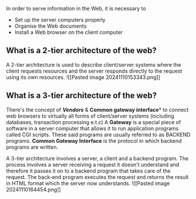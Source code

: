 In order to serve information in the Web, it is necessary to
- Set up the server computers properly
- Organise the Web documents
- Install a Web browser on the client computer

## What is a 2-tier architecture of the web?
A 2-tier architecture is used to describe client/server systems where the client requests resources and the server responds directly to the request using its own resources.
![[Pasted image 20241110153343.png]]
## What is a 3-tier architecture of the web?
There's the concept of ***Vendors*** & **Common gateway interface*** to connect web browsers to virtually all forms of client/server systems (including databases, transaction processing e.t.c) A **Gateway** is a special piece of software in a server computer that allows it to run application programs called CGI scripts. These said programs are usually referred to as BACKEND programs. **Common Gateway Interface** is the protocol in which backend programs are written. 

A 3-tier architecture involves a server, a client and a backend program. The process involves a server receiving a request it doesn't understand and therefore it passes it on to a backend program that takes care of the request. The back-end program executes the request and returns the result in HTML format which the server now understands.
![[Pasted image 20241110164454.png]]
